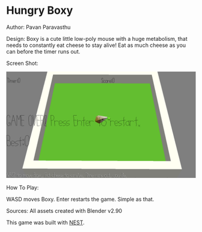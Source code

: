 # Hungry Boxy

Author: Pavan Paravasthu

Design: Boxy is a cute little low-poly mouse with a huge metabolism, that needs to constantly eat cheese to stay alive! Eat as much cheese as you can before the timer runs out.

Screen Shot:

![Screen Shot](screenshot.png)

How To Play:

WASD moves Boxy. Enter restarts the game. Simple as that.

Sources: All assets created with Blender v2.90

This game was built with [NEST](NEST.md).

